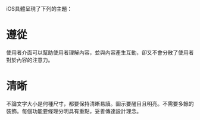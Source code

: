 iOS具體呈現了下列的主題：

# 遵從
使用者介面可以幫助使用者理解內容，並與內容產生互動，卻又不會分散了使用者對於內容的注意力。

# 清晰
不論文字大小是何種尺寸，都要保持清晰易讀。圖示要醒目且明亮。不需要多餘的裝飾。每個功能要條理分明具有重點，妥善傳達設計理念。


